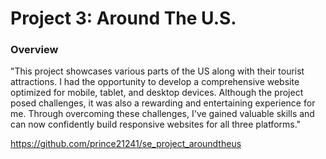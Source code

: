 # Project 3: Around The U.S.

### Overview

"This project showcases various parts of the US along with their tourist attractions. I had the opportunity to develop a comprehensive website optimized for mobile, tablet, and desktop devices. Although the project posed challenges, it was also a rewarding and entertaining experience for me. Through overcoming these challenges, I've gained valuable skills and can now confidently build responsive websites for all three platforms."

https://github.com/prince21241/se_project_aroundtheus
